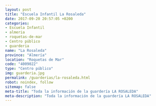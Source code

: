 ```yaml
---
layout: post
title: "Escuela Infantil La Rosaleda"
date: 2017-09-20 20:57:05 +0200
categories:
- Escuela Infantil
- almeria
- roquetas-de-mar
- Centro público
- guarderia
name: "La Rosaleda"
province: "Almería"
location: "Roquetas de Mar"
code: "4009022"
type: "Centro público"
img: guarderia.jpg
permalink: /guarderias/la-rosaleda.html
robot: noindex, follow
sitemap: false
meta-title: "Toda la información de la guardería LA ROSALEDA"
meta-description: "Toda la información de la guardería LA ROSALEDA"
---
```

